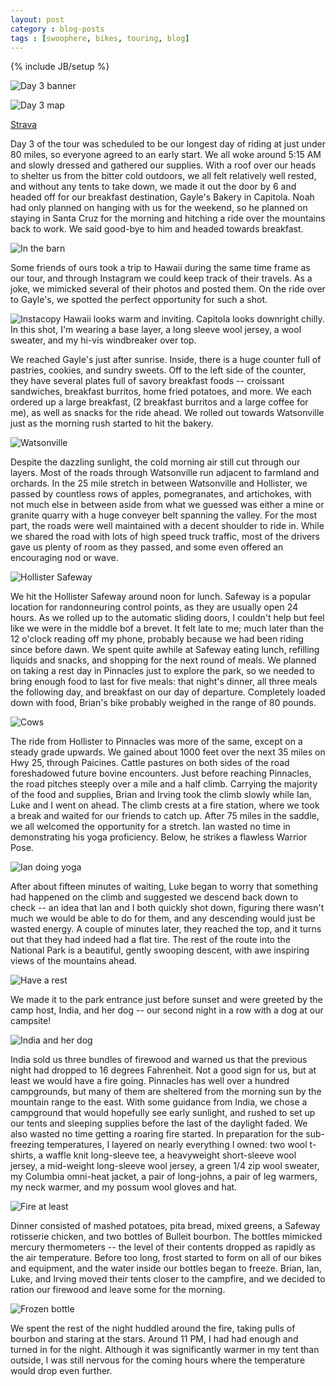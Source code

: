 ```yaml
---
layout: post
category : blog-posts
tags : [swoophere, bikes, touring, blog]
---
```

{% include JB/setup %}

![Day 3 banner](/images/swoopheretour2013/day3.jpg)

![Day 3 map](/images/swoopheretour2013/day3/map_of_tour_day_3.png)

[Strava](http://app.strava.com/activities/37874607)

Day 3 of the tour was scheduled to be our longest day of riding at just under 80
miles, so everyone agreed to an early start. We all woke around 5:15 AM and
slowly dressed and gathered our supplies. With a roof over our heads to shelter
us from the bitter cold outdoors, we all felt relatively well rested, and without
any tents to take down, we made it out the door by 6 and headed off for our
breakfast destination, Gayle's Bakery in Capitola. Noah had only planned on hanging
with us for the weekend, so he planned on staying in Santa Cruz for the morning
and hitching a ride over the mountains back to work. We said good-bye to him and
headed towards breakfast.

![In the barn](/images/swoopheretour2013/day3/00_barn.jpg)

Some friends of ours took a trip to Hawaii during the same time frame as our
tour, and through Instagram we could keep track of their travels. As a joke,
we mimicked several of their photos and posted them. On the ride over to Gayle's,
we spotted the perfect opportunity for such a shot. 

![Instacopy](/images/swoopheretour2013/day3/00a_instagram_copy.png)
Hawaii looks warm and inviting. Capitola looks downright chilly. In this shot,
I'm wearing a base layer, a long sleeve wool jersey, a wool sweater, and my
hi-vis windbreaker over top.

We reached Gayle's just after sunrise. Inside, there is a huge counter full of pastries, cookies, and
sundry sweets. Off to the left side of the counter, they have several plates
full of savory breakfast foods -- croissant sandwiches, breakfast burritos,
home fried potatoes, and more. We each ordered up a large breakfast, (2
breakfast burritos and a large coffee for me), as well as snacks for the ride
ahead. We rolled out towards Watsonville just as the morning rush started to hit
the bakery. 

![Watsonville](/images/swoopheretour2013/day3/01_watsonville_farms.jpg)

Despite the dazzling sunlight, the cold morning air still cut through our layers.
Most of the roads through Watsonville run adjacent to farmland and orchards. In the 25 mile
stretch in between Watsonville and Hollister, we passed by countless rows of apples,
pomegranates, and artichokes, with not much else in between aside from what we guessed was
either a mine or granite quarry with a huge conveyer belt spanning the valley. For the most part, the roads
were well maintained with a decent shoulder to ride in. While we shared the road with lots
of high speed truck traffic, most of the drivers gave us plenty of room as they passed,
and some even offered an encouraging nod or wave.

![Hollister Safeway](/images/swoopheretour2013/day3/02_hollister_safeway.jpg)

We hit the Hollister Safeway around noon for lunch. Safeway is a popular location for
randonneuring control points, as they are usually open 24 hours. As we rolled up to the
automatic sliding doors, I couldn't help but feel like we were in the middle bof a brevet.
It felt late to me; much later than the 12 o'clock reading off my phone, probably because
we had been riding since before dawn. We spent quite awhile at Safeway eating lunch,
refilling liquids and snacks, and shopping for the next round of meals. We planned on taking
a rest day in Pinnacles just to explore the park, so we needed to bring enough food to last
for five meals: that night's dinner, all three meals the following day, and breakfast on
our day of departure. Completely loaded down with food, Brian's bike probably weighed in the
range of 80 pounds.

![Cows](/images/swoopheretour2013/day3/03_cattle_pasture.jpg)

The ride from Hollister to Pinnacles was more of the same, except on a steady grade upwards.
We gained about 1000 feet over the next 35 miles on Hwy 25, through Paicines. Cattle
pastures on both sides of the road foreshadowed future bovine encounters. Just before
reaching Pinnacles, the road pitches steeply over a mile and a half climb. Carrying
the majority of the food and supplies, Brian and Irving took the climb slowly while
Ian, Luke and I went on ahead. The climb crests at a fire station, where we took a
break and waited for our friends to catch up. After 75 miles in the saddle, we all
welcomed the opportunity for a stretch. Ian wasted no time in demonstrating his yoga
proficiency. Below, he strikes a flawless Warrior Pose.

![Ian doing yoga](/images/swoopheretour2013/day3/04_ian_warrior_pose.jpg)

After about fifteen minutes of waiting, Luke began to worry that something had happened
on the climb and suggested we descend back down to check -- an idea that Ian and I
both quickly shot down, figuring there wasn't much we would be able to do for them,
and any descending would just be wasted energy. A couple of minutes later, they
reached the top, and it turns out that they had indeed had a flat tire.
The rest of the route into the National Park is a beautiful, gently swooping descent,
with awe inspiring views of the mountains ahead.

![Have a rest](/images/swoopheretour2013/day3/05_have_a_rest.jpg)

We made it to the park entrance just before sunset and were greeted by the camp
host, India, and her dog -- our second night in a row with a dog at our campsite!

![India and her dog](/images/swoopheretour2013/day3/07_camp_host_dog.jpg)

India sold us three bundles of firewood and warned us that the previous night
had dropped to 16 degrees Fahrenheit. Not a good sign for us, but at least we
would have a fire going. Pinnacles has well over a hundred campgrounds, but
many of them are sheltered from the morning sun by the mountain range to the east.
With some guidance from India, we chose a campground that would hopefully see early
sunlight, and rushed to set up our tents and sleeping supplies before the last
of the daylight faded. We also wasted no time getting a roaring fire started.
In preparation for the sub-freezing temperatures, I layered on nearly everything I
owned: two wool t-shirts, a waffle knit long-sleeve tee, a heavyweight short-sleeve
wool jersey, a mid-weight long-sleeve wool jersey, a green 1/4 zip wool sweater,
my Columbia omni-heat jacket, a pair of long-johns, a pair of leg warmers, my
neck warmer, and my possum wool gloves and hat.

![Fire at least](/images/swoopheretour2013/day3/08_fire_at_last.jpg)

Dinner consisted of mashed potatoes, pita bread, mixed greens, a Safeway
rotisserie chicken, and two bottles of Bulleit bourbon. The bottles mimicked
mercury thermometers -- the level of their contents dropped as rapidly as the air
temperature. Before too long, frost started to form on all of our bikes and
equipment, and the water inside our bottles began to freeze. Brian, Ian, Luke,
and Irving moved their tents closer to the campfire, and we decided to ration
our firewood and leave some for the morning.

![Frozen bottle](/images/swoopheretour2013/day3/10_bottle_freezing.jpg)

We spent the rest of the night huddled around the fire, taking pulls of bourbon
and staring at the stars. Around 11 PM, I had had enough and turned in for the
night. Although it was significantly warmer in my tent than outside, I was still
nervous for the coming hours where the temperature would drop even further.
